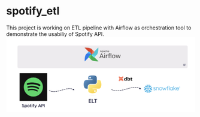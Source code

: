 # spotify_etl
 
This project is working on ETL pipeline with Airflow as orchestration tool to demonstrate the usabiliy of Spotify API.
![Project Structure](Project_Structure.png)
